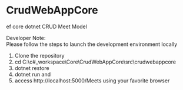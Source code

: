 # CrudWebAppCore
ef core dotnet CRUD Meet Model

Developer Note: <br>
Please follow the steps to launch the development environment locally<br>
1. Clone the repository <br>
2. cd C:\c#_workspace\Core\CrudWebAppCore\src\crudwebappcore <br>
3. dotnet restore<br>
4. dotnet run and <br>
5. access http://localhost:5000/Meets using your favorite browser<br>
